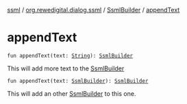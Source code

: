 [ssml](../../index.md) / [org.rewedigital.dialog.ssml](../index.md) / [SsmlBuilder](index.md) / [appendText](./append-text.md)

# appendText

`fun appendText(text: `[`String`](https://kotlinlang.org/api/latest/jvm/stdlib/kotlin/-string/index.html)`): `[`SsmlBuilder`](index.md)

This will add more text to the [SsmlBuilder](index.md)

`fun appendText(text: `[`SsmlBuilder`](index.md)`): `[`SsmlBuilder`](index.md)

This will add an other [SsmlBuilder](index.md) to this one.

